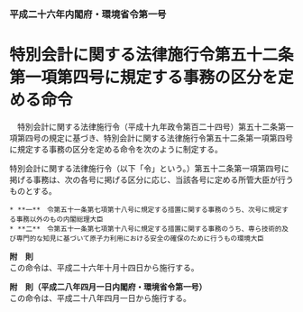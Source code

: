 ### 平成二十六年内閣府・環境省令第一号  
# 特別会計に関する法律施行令第五十二条第一項第四号に規定する事務の区分を定める命令  
　特別会計に関する法律施行令（平成十九年政令第百二十四号）第五十二条第一項第四号の規定に基づき、特別会計に関する法律施行令第五十二条第一項第四号に規定する事務の区分を定める命令を次のように制定する。  
  
特別会計に関する法律施行令（以下「令」という。）第五十二条第一項第四号に掲げる事務は、次の各号に掲げる区分に応じ、当該各号に定める所管大臣が行うものとする。  
  
	* **一**　令第五十一条第七項第十八号に規定する措置に関する事務のうち、次号に規定する事務以外のもの内閣総理大臣  
	* **二**　令第五十一条第七項第十八号に規定する措置に関する事務のうち、専ら技術的及び専門的な知見に基づいて原子力利用における安全の確保のために行うもの環境大臣  
  
**附　則**  
この命令は、平成二十六年十月十四日から施行する。  
  
**附　則（平成二八年四月一日内閣府・環境省令第一号）**  
この命令は、平成二十八年四月一日から施行する。  
  
